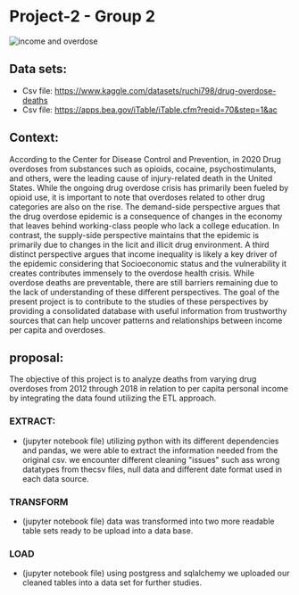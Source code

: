 # Project-2 - Group 2
 
![income and overdose](https://customsitesmedia.usc.edu/wp-content/uploads/sites/59/2019/02/16042905/Opioids-in-America-web-824x549.jpg)
## Data sets:
* Csv file: https://www.kaggle.com/datasets/ruchi798/drug-overdose-deaths
* Csv file: https://apps.bea.gov/iTable/iTable.cfm?reqid=70&step=1&ac
 
## Context:
According to the Center for Disease Control and Prevention, in 2020 Drug overdoses from substances such as opioids, cocaine, psychostimulants, and others, were the leading cause of injury-related death in the United States. While the ongoing drug overdose crisis has primarily been fueled by opioid use, it is important to note that overdoses related to other drug categories are also on the rise.
The demand-side perspective argues that the drug overdose epidemic is a consequence of changes in the economy that leaves behind working-class people who lack a college education. In contrast, the supply-side perspective maintains that the epidemic is primarily due to changes in the licit and illicit drug environment. A third distinct perspective argues that income inequality is likely a key driver of the epidemic considering that Socioeconomic status and the vulnerability it creates contributes immensely to the overdose health crisis.
While overdose deaths are preventable, there are still barriers remaining due to the lack of understanding of these different perspectives. The goal of the present project is to contribute to the studies of these perspectives by providing a consolidated database with useful information from trustworthy sources that can help uncover patterns and relationships between income per capita and overdoses.
 
## proposal:
 
The objective of this project is to analyze deaths from varying drug overdoses from 2012 through 2018 in relation to per capita personal income by integrating the data found utilizing the ETL approach.
 
  ### EXTRACT:
  - (jupyter notebook file) utilizing python with its different dependencies and pandas, we were able to extract the information needed from the original csv. we encounter different cleaning "issues" such ass wrong datatypes from thecsv files, null data and different date format used in each data source.

  ### TRANSFORM
  - (jupyter notebook file) data was transformed into two more readable table sets ready to be upload into a data base.

  ### LOAD
  - (jupyter notebook file) using postgress and sqlalchemy we uploaded our cleaned tables into a data set for further studies.

